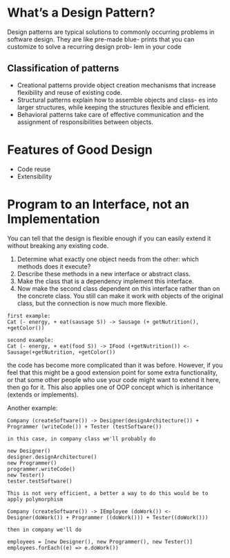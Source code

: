 # What’s a Design Pattern?

Design patterns are typical solutions to commonly occurring
problems in software design. They are like pre-made blue-
prints that you can customize to solve a recurring design prob-
lem in your code

## Classification of patterns

- Creational patterns provide object creation mechanisms that
  increase flexibility and reuse of existing code.
- Structural patterns explain how to assemble objects and class-
  es into larger structures, while keeping the structures flexible
  and efficient.
- Behavioral patterns take care of effective communication and
  the assignment of responsibilities between objects.

# Features of Good Design

- Code reuse
- Extensibility

# Program to an Interface, not an Implementation

You can tell that the design is flexible enough if you can easily extend it without breaking any existing code.

1. Determine what exactly one object needs from the other:
   which methods does it execute?
2. Describe these methods in a new interface or abstract class.
3. Make the class that is a dependency implement this interface.
4. Now make the second class dependent on this interface rather
   than on the concrete class. You still can make it work with objects of the original class, but the connection is now much
   more flexible.

```
first example:
Cat (- energy, + eat(sausage S)) -> Sausage (+ getNutrition(), +getColor())

second example:
Cat (- energy, + eat(food S)) -> IFood (+getNutrition()) <-Sausage(+getNutrition, +getColor())
```

the code has become more complicated than it was before. However, if you feel that this might be a good extension point for some extra functionality, or that
some other people who use your code might want to extend it here, then go for it. This also applies one of OOP concept which is inheritance (extends or implements).

Another example:

```
Company (createSoftware()) -> Designer(designArchitecture()) + Programmer (writeCode()) + Tester (testSoftware())

in this case, in company class we'll probably do

new Designer()
designer.designArchitecture()
new Programmer()
programmer.writeCode()
new Tester()
tester.testSoftware()

This is not very efficient, a better a way to do this would be to apply polymorphism

Company (createSoftware()) -> IEmployee (doWork()) <-  Designer(doWork()) + Programmer ((doWork())) + Tester((doWork()))

then in company we'll do

employees = [new Designer(), new Programmer(), new Tester()]
employees.forEach((e) => e.doWork())
```
